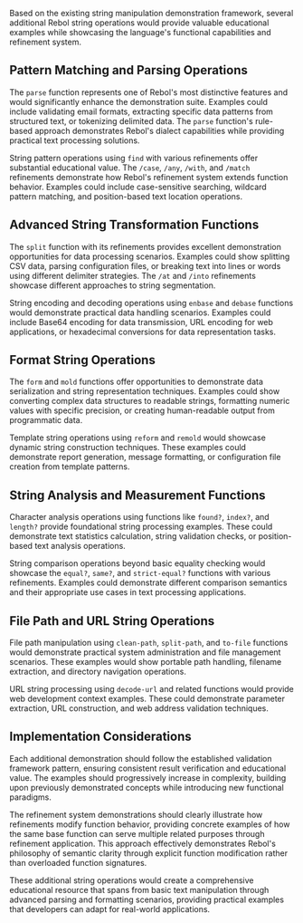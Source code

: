 Based on the existing string manipulation demonstration framework, several additional Rebol string operations would provide valuable educational examples while showcasing the language's functional capabilities and refinement system.

## Pattern Matching and Parsing Operations

The `parse` function represents one of Rebol's most distinctive features and would significantly enhance the demonstration suite. Examples could include validating email formats, extracting specific data patterns from structured text, or tokenizing delimited data. The `parse` function's rule-based approach demonstrates Rebol's dialect capabilities while providing practical text processing solutions.

String pattern operations using `find` with various refinements offer substantial educational value. The `/case`, `/any`, `/with`, and `/match` refinements demonstrate how Rebol's refinement system extends function behavior. Examples could include case-sensitive searching, wildcard pattern matching, and position-based text location operations.

## Advanced String Transformation Functions

The `split` function with its refinements provides excellent demonstration opportunities for data processing scenarios. Examples could show splitting CSV data, parsing configuration files, or breaking text into lines or words using different delimiter strategies. The `/at` and `/into` refinements showcase different approaches to string segmentation.

String encoding and decoding operations using `enbase` and `debase` functions would demonstrate practical data handling scenarios. Examples could include Base64 encoding for data transmission, URL encoding for web applications, or hexadecimal conversions for data representation tasks.

## Format String Operations

The `form` and `mold` functions offer opportunities to demonstrate data serialization and string representation techniques. Examples could show converting complex data structures to readable strings, formatting numeric values with specific precision, or creating human-readable output from programmatic data.

Template string operations using `reform` and `remold` would showcase dynamic string construction techniques. These examples could demonstrate report generation, message formatting, or configuration file creation from template patterns.

## String Analysis and Measurement Functions

Character analysis operations using functions like `found?`, `index?`, and `length?` provide foundational string processing examples. These could demonstrate text statistics calculation, string validation checks, or position-based text analysis operations.

String comparison operations beyond basic equality checking would showcase the `equal?`, `same?`, and `strict-equal?` functions with various refinements. Examples could demonstrate different comparison semantics and their appropriate use cases in text processing applications.

## File Path and URL String Operations

File path manipulation using `clean-path`, `split-path`, and `to-file` functions would demonstrate practical system administration and file management scenarios. These examples would show portable path handling, filename extraction, and directory navigation operations.

URL string processing using `decode-url` and related functions would provide web development context examples. These could demonstrate parameter extraction, URL construction, and web address validation techniques.

## Implementation Considerations

Each additional demonstration should follow the established validation framework pattern, ensuring consistent result verification and educational value. The examples should progressively increase in complexity, building upon previously demonstrated concepts while introducing new functional paradigms.

The refinement system demonstrations should clearly illustrate how refinements modify function behavior, providing concrete examples of how the same base function can serve multiple related purposes through refinement application. This approach effectively demonstrates Rebol's philosophy of semantic clarity through explicit function modification rather than overloaded function signatures.

These additional string operations would create a comprehensive educational resource that spans from basic text manipulation through advanced parsing and formatting scenarios, providing practical examples that developers can adapt for real-world applications.
